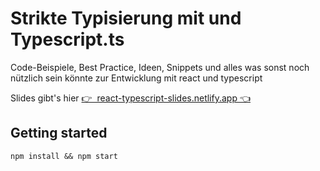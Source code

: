 # Strikte Typisierung mit <React /> und Typescript.ts

Code-Beispiele, Best Practice, Ideen, Snippets und alles was sonst noch nützlich sein könnte zur Entwicklung mit react und typescript

Slides gibt's hier [👉&nbsp;&nbsp;react-typescript-slides.netlify.app&nbsp;👈](https://react-typescript-slides.netlify.app)

## Getting started

`npm install && npm start`
